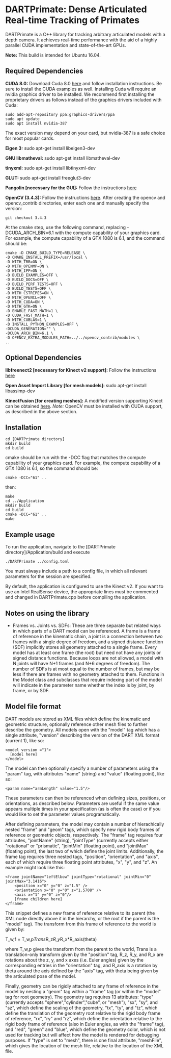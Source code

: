 DARTPrimate: Dense Articulated Real-time Tracking of Primates
=======

DARTPrimate is a C++ library for tracking arbitrary articulated models with a depth camera. It achieves real-time performance with the aid of a highly parallel CUDA 
implementation and state-of-the-art GPUs.

**Note:** This build is intended for Ubuntu 16.04.

Required Dependencies
---------------------

**CUDA 8.0:** Download Cuda 8.0 [here](https://developer.nvidia.com/cuda-80-ga2-download-archive) and follow installation instructions. Be sure to install the CUDA examples as well. Installing Cuda will require an nvidia graphics driver to be installed. We recommend first installing the proprietary drivers as follows instead of the graphics drivers included with Cuda:

    sudo add-apt-repository ppa:graphics-drivers/ppa
    sudo apt update
    sudo apt install nvidia-387

The exact version may depend on your card, but nvidia-387 is a safe choice for most popular cards.

**Eigen 3:** sudo apt-get install libeigen3-dev

**GNU libmatheval:** sudo apt-get install libmatheval-dev

**tinyxml:** sudo apt-get install libtinyxml-dev

**GLUT:** sudo apt-get install freeglut3-dev

**Pangolin [necessary for the GUI]:** Follow the instructions [here](https://github.com/stevenlovegrove/Pangolin)

**OpenCV (3.4.3):** Follow the instructions [here](https://docs.opencv.org/master/d7/d9f/tutorial_linux_install.html). After creating the opencv and opencv_contrib directories, enter each one and manually specify the version:

    git checkout 3.4.3

At the cmake step, use the following command, replacing -DCUDA_ARCH_BIN=6.1 with the compute capability of your graphics card. For example, the compute capability of a GTX 1080 is 6.1, and the command should be:

	cmake -D CMAKE_BUILD_TYPE=RELEASE \
    -D CMAKE_INSTALL_PREFIX=/usr/local \
    -D WITH_TBB=ON \
    -D WITH_OPENMP=ON \
    -D WITH_IPP=ON \
    -D BUILD_EXAMPLES=OFF \
    -D BUILD_DOCS=OFF \
    -D BUILD_PERF_TESTS=OFF \
    -D BUILD_TESTS=OFF \
    -D WITH_CSTRIPES=ON \
    -D WITH_OPENCL=OFF \
    -D WITH_CUDA=ON \
    -D WITH_GTK=ON \
    -D ENABLE_FAST_MATH=1 \
    -D CUDA_FAST_MATH=1 \
    -D WITH_CUBLAS=1 \
    -D INSTALL_PYTHON_EXAMPLES=OFF \
    -DCUDA_GENERATION="" \
    -DCUDA_ARCH_BIN=6.1 \
    -D OPENCV_EXTRA_MODULES_PATH=../../opencv_contrib/modules \
    ..


Optional Dependencies
---------------------

**libfreenect2 [necessary for Kinect v2 support]:** Follow the instructions [here](https://github.com/OpenKinect/libfreenect2)

**Open Asset Import Library [for mesh models]:** sudo apt-get install libassimp-dev

**KinectFusion [for creating meshes]:** A modified version supporting Kinect can be obtained [here](https://github.com/JonathanAMichaels/KinectFusionApp). *Note:* OpenCV must be installed with CUDA support, as described in the above section.


Installation
------------

	cd [DARTPrimate directory]
	mkdir build
	cd build
cmake should be run with the -DCC flag that matches the compute capability of your graphics card. For example, the compute capability of a GTX 1080 is 6.1, so the command should be:
	
	cmake -DCC="61" ..
then:

	make
	cd ../Application
	mkdir build
	cd build
	cmake -DCC="61" ..
	make

Example usage
------------

To run the application, navigate to the [DARTPrimate directory]/Application/build and execute

	./DARTPrimate ../config.toml
You must always include a path to a config file, in which all relevant parameters for the session are specified.

By default, the application is configured to use the Kinect v2. If you want to use an Intel RealSense device, the appropriate lines must be commented and changed in DARTPrimate.cpp before compiling the application.

Notes on using the library
------------

- Frames vs. Joints vs. SDFs: These are three separate but related ways in which
parts of a DART model can be referenced. A frame is a frame of reference in the
kinematic chain, a joint is a connection between two frames with a single degree
of freedom, and a signed distance function (SDF) implicitly stores all geometry
attached to a single frame. Every model has at least one frame (the root) but
need not have any joints or signed distance functions. Because loops are not
allowed, a model with N joints will have N+1 frames (and N+6 degrees of 
freedom). The number of SDFs is at most equal to the number of frames, but may
be less if there are frames with no geometry attached to them. Functions in the
Model class and subclasses that require indexing part of the model will indicate
in the parameter name whether the index is by joint, by frame, or by SDF.

Model file format
------------

DART models are stored as XML files which define the kinematic and geometric 
structure, optionally reference other mesh files to further describe the 
geometry. All models open with the "model" tag which has a single attribute, 
"version" describing the version of the DART XML format (current 1), like so:

    <model version ="1">
      [model here]
    </model>

The model can then optionally specify a number of parameters using the "param" 
tag, with attributes "name" (string) and "value" (floating point), like so:

    <param name="armLength" value="1.5"/>

These parameters can then be referenced when defining sizes, positions, or 
orientations, as described below. Parameters are useful if the same value 
appears multiple times in your specification (as is often the case) or if you 
would like to set the parameter values programatically.

After defining parameters, the model may contain a number of hierachically 
nested "frame" and "geom" tags, which specify new rigid body frames of reference 
or geometric objects, respectively. The "frame" tag requires four attributes,
"jointName" (string), "jointType" (currently accepts either "rotational" or
"prismatic", "jointMin" (floating point), and "jointMax" (floating point), the
last two of which define the joint limits. Additionally, the frame tag requires
three nested tags, "position", "orientation", and "axis", each of which require
three floating point attributes, "x", "y", and "z". An example might look like
this:

	<frame jointName="leftElbow" jointType="rotational" jointMin="0" jointMax="3.1416">
	    <position x="0" y="0" z="1.5" />
	    <orientation x="0" y="0" z="1.5708" />
	    <axis x="1" y="0" z="0"/>
	    [frame children here]
	</frame>

This snippet defines a new frame of reference relative to its parent (the XML
node directly above it in the hierarchy, or the root if the parent is the 
"model" tag). The transform from this frame of reference to the world is given
by:

T_w,f = T_w,p*Trans*R_z*R_y*R_x*R_axis(theta)

where T_w,p gives the transform from the parent to the world, Trans is a
translation-only transform given by the "position" tag, R_z, R_y, and R_x are
rotations about the z, y, and x axes (i.e. Euler angles) given by the
corresponding entries in the "orientation" tag, and R_axis is a rotation by
theta around the axis defined by the "axis" tag, with theta being given by the
articulated pose of the model.

Finally, geometry can be rigidly attached to any frame of reference in the model
by nesting a "geom" tag within a "frame" tag (or within the "model" tag for root
geometry). The geometry tag requires 13 attributes: "type" (currently accepts
"sphere","cylinder","cube", or "mesh"), "sx", "sy", and "sz", which define the
scaling of the geometry, "tx", "ty", and "tz", which define the translation of
the geometry root relative to the rigid body frame of reference, "rx", "ry" and
"rz", which define the orientation relative to the rigid body frame of reference
(also in Euler angles, as with the "frame" tag), and "red", "green" and "blue",
which define the geometry color, which is not used for tracking but will affect
how the model is rendered for debugging purposes. If "type" is set to "mesh",
there is one final attribute, "meshFile", which gives the location of the mesh
file, relative to the location of the XML file.


